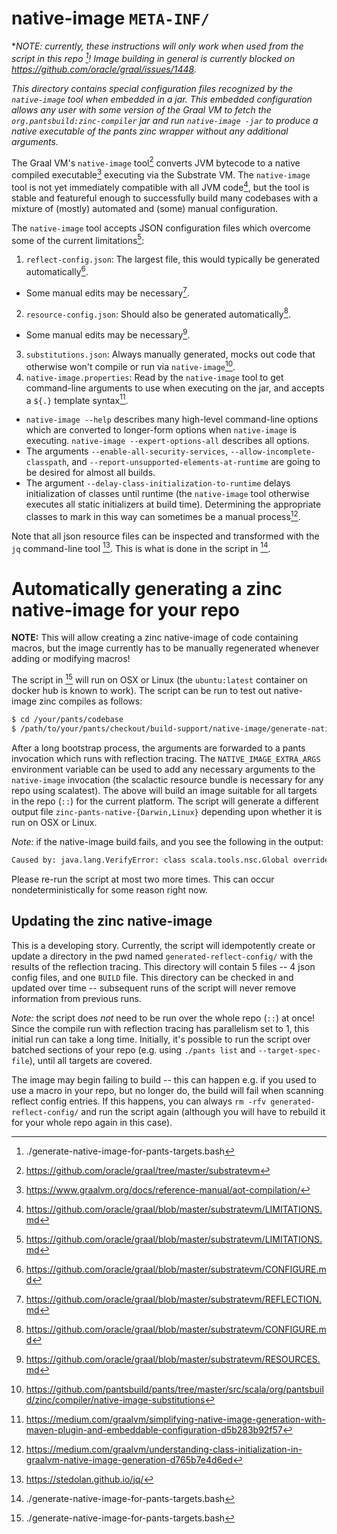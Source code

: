 native-image `META-INF/`
===========================

**NOTE: currently, these instructions will only work when used from the script in this repo [^1]! Image building in general is currently blocked on https://github.com/oracle/graal/issues/1448.*

*This directory contains special configuration files recognized by the `native-image` tool when embedded in a jar. This embedded configuration allows any user with some version of the Graal VM to fetch the `org.pantsbuild:zinc-compiler` jar and run `native-image -jar` to produce a native executable of the pants zinc wrapper without any additional arguments.*

The Graal VM's `native-image` tool[^2] converts JVM bytecode to a native compiled executable[^3] executing via the Substrate VM. The `native-image` tool is not yet immediately compatible with all JVM code[^4], but the tool is stable and featureful enough to successfully build many codebases with a mixture of (mostly) automated and (some) manual configuration.

The `native-image` tool accepts JSON configuration files which overcome some of the current limitations[^4]:
1. `reflect-config.json`: The largest file, this would typically be generated automatically[^6].
  - Some manual edits may be necessary[^7].
2. `resource-config.json`: Should also be generated automatically[^6].
  - Some manual edits may be necessary[^8].
3. `substitutions.json`: Always manually generated, mocks out code that otherwise won't compile or run via `native-image`[^9].
4. `native-image.properties`: Read by the `native-image` tool to get command-line arguments to use when executing on the jar, and accepts a `${.}` template syntax[^5].
  - `native-image --help` describes many high-level command-line options which are converted to longer-form options when `native-image` is executing. `native-image --expert-options-all` describes all options.
  - The arguments `--enable-all-security-services`, `--allow-incomplete-classpath`, and `--report-unsupported-elements-at-runtime` are going to be desired for almost all builds.
  - The argument `--delay-class-initialization-to-runtime` delays initialization of classes until runtime (the `native-image` tool otherwise executes all static initializers at build time). Determining the appropriate classes to mark in this way can sometimes be a manual process[^10].

Note that all json resource files can be inspected and transformed with the `jq` command-line tool [^11]. This is what is done in the script in [^1].

# Automatically generating a zinc native-image for your repo

**NOTE:** This will allow creating a zinc native-image of code containing macros, but the image currently has to be manually regenerated whenever adding or modifying macros!

The script in [^1] will run on OSX or Linux (the `ubuntu:latest` container on docker hub is known to work). The script can be run to test out native-image zinc compiles as follows:

``` bash
$ cd /your/pants/codebase
$ /path/to/your/pants/checkout/build-support/native-image/generate-native-image-for-pants-targets.bash ::
```

After a long bootstrap process, the arguments are forwarded to a pants invocation which runs with reflection tracing. The `NATIVE_IMAGE_EXTRA_ARGS` environment variable can be used to add any necessary arguments to the `native-image` invocation (the scalactic resource bundle is necessary for any repo using scalatest). The above will build an image suitable for all targets in the repo (`::`) for the current platform. The script will generate a different output file `zinc-pants-native-{Darwin,Linux}` depending upon whether it is run on OSX or Linux.

*Note:* if the native-image build fails, and you see the following in the output:
``` bash
Caused by: java.lang.VerifyError: class scala.tools.nsc.Global overrides final method isDeveloper.()Z
```

Please re-run the script at most two more times. This can occur nondeterministically for some reason right now.

## Updating the zinc native-image

This is a developing story. Currently, the script will idempotently create or update a directory in the pwd named `generated-reflect-config/` with the results of the reflection tracing. This directory will contain 5 files -- 4 json config files, and one `BUILD` file. This directory can be checked in and updated over time -- subsequent runs of the script will never remove information from previous runs.

*Note:* the script does *not* need to be run over the whole repo (`::`) at once! Since the compile run with reflection tracing has parallelism set to 1, this initial run can take a long time. Initially, it's possible to run the script over batched sections of your repo (e.g. using `./pants list` and `--target-spec-file`), until all targets are covered.

The image may begin failing to build -- this can happen e.g. if you used to use a macro in your repo, but no longer do, the build will fail when scanning reflect config entries. If this happens, you can always `rm -rfv generated-reflect-config/` and run the script again (although you will have to rebuild it for your whole repo again in this case).

[^1]: ./generate-native-image-for-pants-targets.bash

[^2]: https://github.com/oracle/graal/tree/master/substratevm

[^3]: https://www.graalvm.org/docs/reference-manual/aot-compilation/

[^4]: https://github.com/oracle/graal/blob/master/substratevm/LIMITATIONS.md

[^5]: https://medium.com/graalvm/simplifying-native-image-generation-with-maven-plugin-and-embeddable-configuration-d5b283b92f57

[^6]: https://github.com/oracle/graal/blob/master/substratevm/CONFIGURE.md

[^7]: https://github.com/oracle/graal/blob/master/substratevm/REFLECTION.md

[^8]: https://github.com/oracle/graal/blob/master/substratevm/RESOURCES.md

[^9]: https://github.com/pantsbuild/pants/tree/master/src/scala/org/pantsbuild/zinc/compiler/native-image-substitutions

[^10]: https://medium.com/graalvm/understanding-class-initialization-in-graalvm-native-image-generation-d765b7e4d6ed

[^11]: https://stedolan.github.io/jq/
